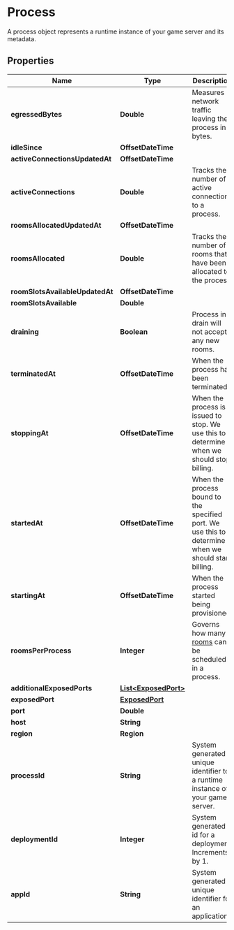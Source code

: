 

# Process

A process object represents a runtime instance of your game server and its metadata.

## Properties

| Name | Type | Description | Notes |
|------------ | ------------- | ------------- | -------------|
|**egressedBytes** | **Double** | Measures network traffic leaving the process in bytes. |  |
|**idleSince** | **OffsetDateTime** |  |  |
|**activeConnectionsUpdatedAt** | **OffsetDateTime** |  |  |
|**activeConnections** | **Double** | Tracks the number of active connections to a process. |  |
|**roomsAllocatedUpdatedAt** | **OffsetDateTime** |  |  |
|**roomsAllocated** | **Double** | Tracks the number of rooms that have been allocated to the process. |  |
|**roomSlotsAvailableUpdatedAt** | **OffsetDateTime** |  |  |
|**roomSlotsAvailable** | **Double** |  |  |
|**draining** | **Boolean** | Process in drain will not accept any new rooms. |  |
|**terminatedAt** | **OffsetDateTime** | When the process has been terminated. |  |
|**stoppingAt** | **OffsetDateTime** | When the process is issued to stop. We use this to determine when we should stop billing. |  |
|**startedAt** | **OffsetDateTime** | When the process bound to the specified port. We use this to determine when we should start billing. |  |
|**startingAt** | **OffsetDateTime** | When the process started being provisioned. |  |
|**roomsPerProcess** | **Integer** | Governs how many [rooms](https://hathora.dev/docs/concepts/hathora-entities#room) can be scheduled in a process. |  |
|**additionalExposedPorts** | [**List&lt;ExposedPort&gt;**](ExposedPort.md) |  |  |
|**exposedPort** | [**ExposedPort**](ExposedPort.md) |  |  [optional] |
|**port** | **Double** |  |  |
|**host** | **String** |  |  |
|**region** | **Region** |  |  |
|**processId** | **String** | System generated unique identifier to a runtime instance of your game server. |  |
|**deploymentId** | **Integer** | System generated id for a deployment. Increments by 1. |  |
|**appId** | **String** | System generated unique identifier for an application. |  |



